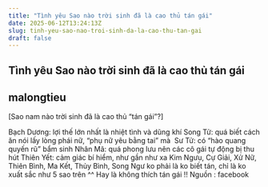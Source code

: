 ```yaml
---
title: "Tình yêu Sao nào trời sinh đã là cao thủ tán gái"
date: 2025-06-12T13:24:13Z
slug: tinh-yeu-sao-nao-troi-sinh-da-la-cao-thu-tan-gai
draft: false
---
```


## Tình yêu Sao nào trời sinh đã là cao thủ tán gái

## malongtieu

‎[Sao nam nào trời sinh đã là cao thủ “tán gái”?]

Bạch Dương: lợi thế lớn nhất là nhiệt tình và dũng khí​ 
Song Tử: quá biết cách ăn nói lấy lòng phái nữ, “phụ nữ yêu bằng tai” mà ​ 
Sư Tử: có “hào quang quyến rũ” bẩm sinh​ 
Nhân Mã: quá phong lưu nên các cô gái tự động bị thu hút​ 
Thiên Yết: cảm giác bí hiểm, như gần như xa​ 
Kim Ngưu, Cự Giải, Xử Nữ, Thiên Bình, Ma Kết, Thủy Bình, Song Ngư ko phải là ko biết tán, chỉ là ko xuất sắc như 5 sao trên ^^ Hay là không thích tán gái !! ​ 
​
Nguồn : facebook